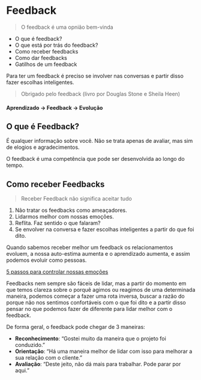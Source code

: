 # Feedback

>O feedback é uma opnião bem-vinda

* O que é feedback?
* O que está por trás do feedback?
* Como receber feedbacks
* Como dar feedbacks
* Gatilhos de um feedback

Para ter um feedback é preciso se involver nas conversas e partir disso fazer escolhas inteligentes.

>Obrigado pelo feedback (livro por Douglas Stone e Sheila Heen)

#### Aprendizado -> Feedback -> Evolução

## O que é Feedback?

É qualquer informação sobre você. Não se trata apenas de avaliar, mas sim de elogios e agradecimentos.

O feedback é uma competência que pode ser desenvolvida ao longo do tempo.

## Como receber Feedbacks

>Receber Feedback não significa aceitar tudo

1. Não tratar os feedbacks como ameaçadores.
2. Lidarmos melhor com nossas emoções.
3. Reflita. Faz sentido o que falaram?
4. Se envolver na conversa e fazer escolhas inteligentes a partir do que foi dito.

Quando sabemos receber melhor um feedback os relacionamentos evoluem, a nossa auto-estima aumenta e o aprendizado aumenta, e assim podemos evoluir como pessoas.

[5 passos para controlar nossas emoções](http://focuslife.com.br/como-controlar-suas-emocoes/)

Feedbacks nem sempre são fáceis de lidar, mas a partir do momento em que temos clareza sobre o porquê agimos ou reagimos de uma determinada maneira, podemos começar a fazer uma rota inversa, buscar a razão do porque não nos sentimos confortáveis com o que foi dito e a partir disso pensar no que podemos fazer de diferente para lidar melhor com o feedback.

De forma geral, o feedback pode chegar de 3 maneiras:

* __Reconhecimento__: “Gostei muito da maneira que o projeto foi conduzido.”
* __Orientação__: “Há uma maneira melhor de lidar com isso para melhorar a sua relação com o cliente.”
* __Avaliação__: “Deste jeito, não dá mais para trabalhar. Pode parar por aqui.”

